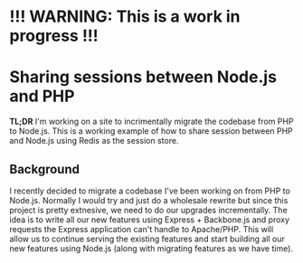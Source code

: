 # !!! WARNING: This is a work in progress !!!

# Sharing sessions between Node.js and PHP

**TL;DR** I'm working on a site to incrimentally migrate the codebase from PHP to Node.js. This is a working example of how to share session between PHP and Node.js using Redis as the session store.

## Background

I recently decided to migrate a codebase I've been working on from PHP to Node.js. Normally I would try and just do a wholesale rewrite but since this project is pretty extnesive, we need to do our upgrades incrementally. The idea is to write all our new features using Express + Backbone.js and proxy requests the Express application can't handle to Apache/PHP. This will allow us to continue serving the existing features and start building all our new features using Node.js (along with migrating features as we have time).
